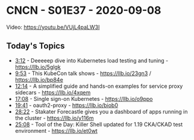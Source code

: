 # CNCN - S01E37 - 2020-09-08

Video: https://youtu.be/VUjL4paLW3I

## Today's Topics

- [3:12](https://www.youtube.com/watch?v=VUjL4paLW3I&t=192) - Deeeeep dive into Kubernetes load testing and tuning - https://llb.io/5glgk
- [9:53](https://www.youtube.com/watch?v=VUjL4paLW3I&t=593) - This KubeCon talk shows  - https://llb.io/23gn3 / https://llb.io/bp84e
- [12:14](https://www.youtube.com/watch?v=VUjL4paLW3I&t=734) - A simplified guide and hands-on examples for service proxy sidecars - https://llb.io/4xqem
- [17:08](https://www.youtube.com/watch?v=VUjL4paLW3I&t=1028) - Single sign-on Kubernetes - https://llb.io/o9ppo
- [19:41](https://www.youtube.com/watch?v=VUjL4paLW3I&t=1181) - oauth2-proxy - https://llb.io/biob0
- [28:22](https://www.youtube.com/watch?v=VUjL4paLW3I&t=1702) - Stakater Forecastle gives you a dashboard of apps running in the cluster - https://llb.io/y116m
- [25:08](https://www.youtube.com/watch?v=VUjL4paLW3I&t=1508) - Tool of the Day: Killer Shell updated for 1.19 CKA/CKAD test environment - https://llb.io/et0wt
